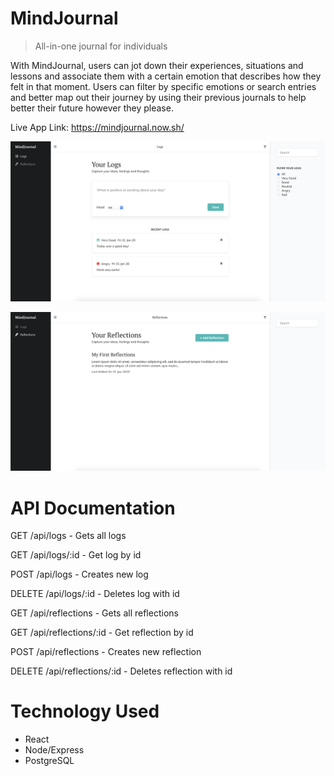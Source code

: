 # MindJournal
> All-in-one journal for individuals

With MindJournal, users can jot down their experiences, situations and lessons and associate them with a certain emotion that describes how they felt in that moment. Users can filter by specific emotions or search entries and better map out their journey by using their previous journals to help better their future however they please.

Live App Link: https://mindjournal.now.sh/

![Logs List With Filters](/screenshots/logs-with-filter.png)

![Main Reflections List](/screenshots/reflections-list.png)

# API Documentation

GET /api/logs - Gets all logs

GET /api/logs/:id - Get log by id

POST /api/logs - Creates new log

DELETE /api/logs/:id - Deletes log with id

GET /api/reflections - Gets all reflections

GET /api/reflections/:id - Get reflection by id

POST /api/reflections - Creates new reflection

DELETE /api/reflections/:id - Deletes reflection with id

# Technology Used

* React
* Node/Express
* PostgreSQL